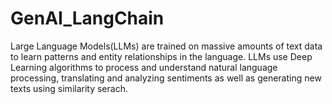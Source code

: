 # GenAI_LangChain
Large Language Models(LLMs) are trained on massive amounts of text data to learn patterns and entity relationships in the language. LLMs use Deep Learning algorithms to process and understand natural language processing, translating and analyzing sentiments as well as generating new texts using similarity serach.
